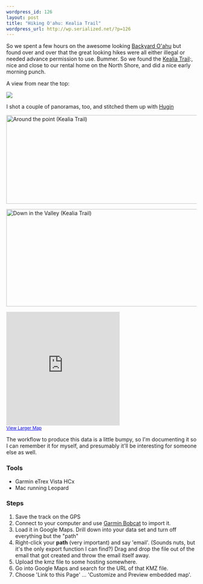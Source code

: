 ```yaml
--- 
wordpress_id: 126
layout: post
title: "Hiking O'ahu: Kealia Trail"
wordpress_url: http://wp.serialized.net/?p=126
---
```

<p>So we spent a few hours on the awesome looking <a href="http://backyardoahu.com">Backyard O'ahu</a> but found over and over that the great looking hikes were all either illegal or needed advance permission to use. Bummer. So we found the <a href="http://oahuhiking.com/kealia.htm">Kealia Trail</a>:, nice and close to our rental home on the North Shore, and did a nice early morning punch.</p>

<p>A view from near the top:</p>

<p><a href="http://www.flickr.com/photos/serialized/2659445558"><img src="http://farm4.static.flickr.com/3178/2659445558_bd4ff9ede2.jpg"/></a></p>


<p>I shot a couple of panoramas, too, and stitched them up with <a href="http://hugin.sourceforge.net/">Hugin</a></p>

<p><a href="http://www.flickr.com/photos/8668837@N02/2659490316" title="View 'Around the point (Kealia Trail)' on Flickr.com"><img src="http://farm4.static.flickr.com/3054/2659490316_a41a5d45a8_b.jpg" alt="Around the point (Kealia Trail)" border="0" width="1024" height="234" /></a></p>


<p><a href="http://www.flickr.com/photos/8668837@N02/2658662867" title="View 'Down in the Valley (Kealia Trail)' on Flickr.com"><img src="http://farm4.static.flickr.com/3279/2658662867_41de75c2af_b.jpg" alt="Down in the Valley (Kealia Trail)" border="0" width="1024" height="257" /></a></p>

<p><iframe width="300" height="300" frameborder="0" scrolling="no" marginheight="0" marginwidth="0" src="http://maps.google.com/maps?f=q&hl=en&geocode=&q=http:%2F%2Fserialized.net%2Fkealia_hike.kmz&ie=UTF8&t=k&s=AARTsJqdzoGtgHyK4ljD7mn8zA1hIaDYKA&ll=21.57516,-158.208575&spn=0.011973,0.012875&z=15&output=embed"></iframe><br /><small><a href="http://maps.google.com/maps?f=q&hl=en&geocode=&q=http:%2F%2Fserialized.net%2Fkealia_hike.kmz&ie=UTF8&t=k&ll=21.57516,-158.208575&spn=0.011973,0.012875&z=15&source=embed" style="color:#0000FF;text-align:left">View Larger Map</a></small></p>

The workflow to produce this data is a little bumpy, so I'm documenting it so I can remember it for myself, and presumably it'll be interesting for someone else as well.<br />
<h3>Tools</h3>
<ul>
<li>Garmin eTrex Vista HCx</li>
<li>Mac running Leopard</li>
</ul>

<h3>Steps</h3>
<ol>
<li>Save the track on the <span class="caps">GPS</span></li>
<li>Connect to your computer and use <a href="http://www8.garmin.com/support/download_details.jsp?id=3886">Garmin Bobcat</a> to import it.</li>
<li>Load it in Google Maps. Drill down into your data set and turn off everything but the "path"</li>
<li>Right-click your <strong>path</strong> (very important) and say 'email'. (Sounds nuts, but it's the only export function I can find?) Drag and drop the file out of the email that got created and throw the email itself away.</li>
<li>Upload the kmz file to some hosting somewhere.</li>
<li>Go into Google Maps and search for the <span class="caps">URL </span>of that <span class="caps">KMZ </span>file.</li>
<li>Choose 'Link to this Page' ... 'Customize and Preview embedded map'.</li>
</ol>

